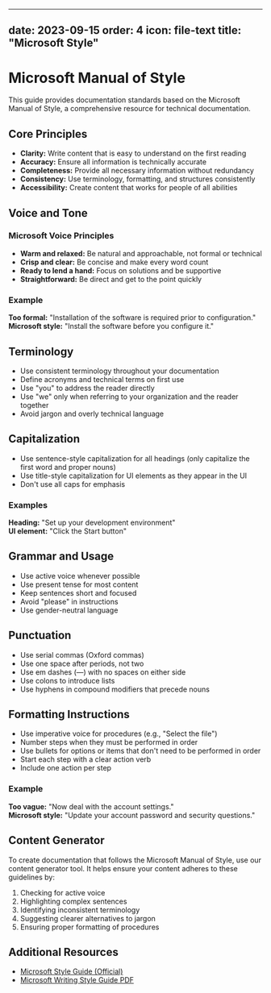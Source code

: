 
---
date: 2023-09-15
order: 4
icon: file-text
title: "Microsoft Style"
---

# Microsoft Manual of Style

This guide provides documentation standards based on the Microsoft Manual of Style, a comprehensive resource for technical documentation.

## Core Principles

- **Clarity:** Write content that is easy to understand on the first reading
- **Accuracy:** Ensure all information is technically accurate
- **Completeness:** Provide all necessary information without redundancy
- **Consistency:** Use terminology, formatting, and structures consistently
- **Accessibility:** Create content that works for people of all abilities

## Voice and Tone

### Microsoft Voice Principles

- **Warm and relaxed:** Be natural and approachable, not formal or technical
- **Crisp and clear:** Be concise and make every word count
- **Ready to lend a hand:** Focus on solutions and be supportive
- **Straightforward:** Be direct and get to the point quickly

### Example

**Too formal:** "Installation of the software is required prior to configuration."  
**Microsoft style:** "Install the software before you configure it."

## Terminology

- Use consistent terminology throughout your documentation
- Define acronyms and technical terms on first use
- Use "you" to address the reader directly
- Use "we" only when referring to your organization and the reader together
- Avoid jargon and overly technical language

## Capitalization

- Use sentence-style capitalization for all headings (only capitalize the first word and proper nouns)
- Use title-style capitalization for UI elements as they appear in the UI
- Don't use all caps for emphasis

### Examples

**Heading:** "Set up your development environment"  
**UI element:** "Click the Start button"

## Grammar and Usage

- Use active voice whenever possible
- Use present tense for most content
- Keep sentences short and focused
- Avoid "please" in instructions
- Use gender-neutral language

## Punctuation

- Use serial commas (Oxford commas)
- Use one space after periods, not two
- Use em dashes (—) with no spaces on either side
- Use colons to introduce lists
- Use hyphens in compound modifiers that precede nouns

## Formatting Instructions

- Use imperative voice for procedures (e.g., "Select the file")
- Number steps when they must be performed in order
- Use bullets for options or items that don't need to be performed in order
- Start each step with a clear action verb
- Include one action per step

### Example

**Too vague:** "Now deal with the account settings."  
**Microsoft style:** "Update your account password and security questions."

## Content Generator

To create documentation that follows the Microsoft Manual of Style, use our content generator tool. It helps ensure your content adheres to these guidelines by:

1. Checking for active voice
2. Highlighting complex sentences
3. Identifying inconsistent terminology
4. Suggesting clearer alternatives to jargon
5. Ensuring proper formatting of procedures

## Additional Resources

- [Microsoft Style Guide (Official)](https://learn.microsoft.com/en-us/style-guide/welcome/)
- [Microsoft Writing Style Guide PDF](https://microsoft.github.io/MicrosoftStyle/)

